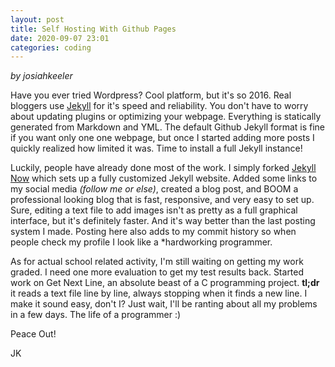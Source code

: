 ```yaml
---
layout: post
title: Self Hosting With Github Pages
date: 2020-09-07 23:01
categories: coding
---
```

*by josiahkeeler*

Have you ever tried Wordpress? Cool platform, but it's so 2016. Real bloggers use [Jekyll](https://jekyllrb.com/) for it's speed and reliability. You don't have to worry about updating plugins or optimizing your webpage. Everything is statically generated from Markdown and YML. The default Github Jekyll format is fine if you want only one one webpage, but once I started adding more posts I quickly realized how limited it was. Time to install a full Jekyll instance!

Luckily, people have already done most of the work. I simply forked [Jekyll Now](https://github.com/barryclark/jekyll-now) which sets up a fully customized Jekyll website. Added some links to my social media *(follow me or else)*, created a blog post, and BOOM a professional looking blog that is fast, responsive, and very easy to set up. Sure, editing a text file to add images isn't as pretty as a full graphical interface, but it's definitely faster. And it's way better than the last posting system I made. Posting here also adds to my commit history so when people check my profile I look like a *hardworking programmer.

As for actual school related activity, I'm still waiting on getting my work graded. I need one more evaluation to get my test results back. Started work on Get Next Line, an absolute beast of a C programming project. **tl;dr** it reads a text file line by line, always stopping when it finds a new line. I make it sound easy, don't I? Just wait, I'll be ranting about all my problems in a few days. The life of a programmer :)

Peace Out!

JK
